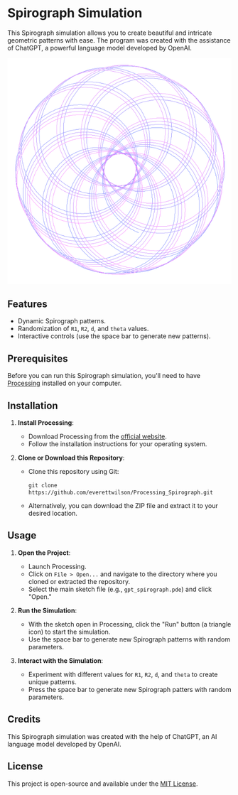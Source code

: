 # Spirograph Simulation

This Spirograph simulation allows you to create beautiful and intricate geometric patterns with ease. The program was created with the assistance of ChatGPT, a powerful language model developed by OpenAI.

![Spirograph](spirograph.png)

## Features

- Dynamic Spirograph patterns.
- Randomization of `R1`, `R2`, `d`, and `theta` values.
- Interactive controls (use the space bar to generate new patterns).

## Prerequisites

Before you can run this Spirograph simulation, you'll need to have [Processing](https://processing.org/) installed on your computer.

## Installation

1. **Install Processing**:
   - Download Processing from the [official website](https://processing.org/download/).
   - Follow the installation instructions for your operating system.

2. **Clone or Download this Repository**:
   - Clone this repository using Git:
     ```
     git clone https://github.com/everettwilson/Processing_Spirograph.git
     ```
   - Alternatively, you can download the ZIP file and extract it to your desired location.

## Usage

1. **Open the Project**:
   - Launch Processing.
   - Click on `File > Open...` and navigate to the directory where you cloned or extracted the repository.
   - Select the main sketch file (e.g., `gpt_spirograph.pde`) and click "Open."

2. **Run the Simulation**:
   - With the sketch open in Processing, click the "Run" button (a triangle icon) to start the simulation.
   - Use the space bar to generate new Spirograph patterns with random parameters.

3. **Interact with the Simulation**:
   - Experiment with different values for `R1`, `R2`, `d`, and `theta` to create unique patterns.
   - Press the space bar to generate new Spirograph patters with random parameters. 

## Credits

This Spirograph simulation was created with the help of ChatGPT, an AI language model developed by OpenAI.

## License

This project is open-source and available under the [MIT License](LICENSE).

